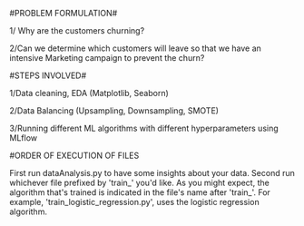 #PROBLEM FORMULATION#

1/ Why are the customers churning?

2/Can we determine which customers will leave so that we have 
an intensive Marketing campaign to prevent the churn?

#STEPS INVOLVED#

1/Data cleaning, EDA (Matplotlib, Seaborn)

2/Data Balancing (Upsampling, Downsampling, SMOTE)

3/Running different ML algorithms with different hyperparameters using MLflow

#ORDER OF EXECUTION OF FILES

First run dataAnalysis.py to have some insights about your data.
Second run whichever file prefixed by 'train_' you'd like.
As you might expect, the algorithm that's trained is indicated in
the file's name after 'train_'.
For example, 'train_logistic_regression.py', uses the logistic 
regression algorithm.



